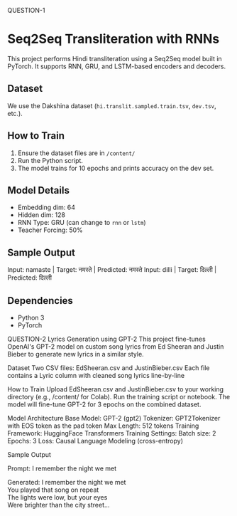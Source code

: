 QUESTION-1
# Seq2Seq Transliteration with RNNs

This project performs Hindi transliteration using a Seq2Seq model built in PyTorch. It supports RNN, GRU, and LSTM-based encoders and decoders.

## Dataset
We use the Dakshina dataset (`hi.translit.sampled.train.tsv`, `dev.tsv`, etc.).

## How to Train
1. Ensure the dataset files are in `/content/`
2. Run the Python script.
3. The model trains for 10 epochs and prints accuracy on the dev set.

## Model Details
- Embedding dim: 64
- Hidden dim: 128
- RNN Type: GRU (can change to `rnn` or `lstm`)
- Teacher Forcing: 50%


## Sample Output
Input: namaste | Target: नमस्ते | Predicted: नमस्ते
Input: dilli   | Target: दिल्ली | Predicted: दिल्ली


## Dependencies
- Python 3
- PyTorch


QUESTION-2
Lyrics Generation using GPT-2
This project fine-tunes OpenAI's GPT-2 model on custom song lyrics from Ed Sheeran and Justin Bieber to generate new lyrics in a similar style.

Dataset
Two CSV files: EdSheeran.csv and JustinBieber.csv
Each file contains a Lyric column with cleaned song lyrics line-by-line

How to Train
Upload EdSheeran.csv and JustinBieber.csv to your working directory (e.g., /content/ for Colab).
Run the training script or notebook.
The model will fine-tune GPT-2 for 3 epochs on the combined dataset.

Model Architecture
Base Model: GPT-2 (gpt2)
Tokenizer: GPT2Tokenizer with EOS token as the pad token
Max Length: 512 tokens
Training Framework: HuggingFace Transformers
Training Settings:
Batch size: 2
Epochs: 3
Loss: Causal Language Modeling (cross-entropy)

Sample Output

Prompt: I remember the night we met

Generated:
I remember the night we met  
You played that song on repeat  
The lights were low, but your eyes  
Were brighter than the city street...
